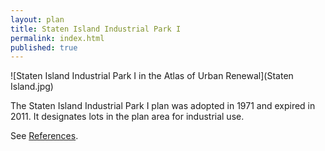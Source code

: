 ```yaml
---
layout: plan
title: Staten Island Industrial Park I
permalink: index.html
published: true
---
```


![Staten Island Industrial Park I in the Atlas of Urban Renewal](Staten Island.jpg)

The Staten Island Industrial Park I plan was adopted in 1971 and expired in 2011. It designates lots in the plan area for industrial use.

See [References](http://www.urbanreviewer.org/#page=references.html).